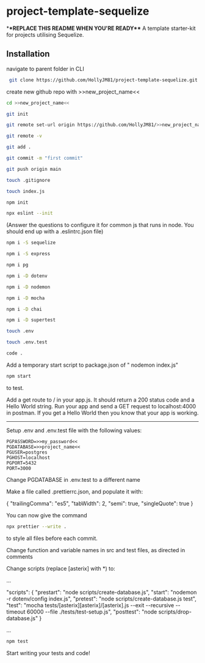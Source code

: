 # project-template-sequelize

\***\*REPLACE THIS README WHEN YOU'RE READY\*\*** A template starter-kit for
projects utilising Sequelize.

## Installation

navigate to parent folder in CLI

```bash
 git clone https://github.com/HollyJM81/project-template-sequelize.git >>new_project_name<<
```

create new github repo with >>new_project_name<<

```bash
cd >>new_project_name<<
```

```bash
git init
```

```bash
git remote set-url origin https://github.com/HollyJM81/>>new_project_name<<.git
```

```bash
git remote -v
```

```bash
git add .
```

```bash
git commit -m "first commit"
```

```bash
git push origin main
```

```bash
touch .gitignore
```

```bash
touch index.js
```

```bash
npm init
```

```bash
npx eslint --init
```

(Answer the questions to configure it for common js that runs in node. You
should end up with a .eslintrc.json file)

```bash
npm i -S sequelize
```

```bash
npm i -S express
```

```bash
npm i pg
```

```bash
npm i -D dotenv
```

```bash
npm i -D nodemon
```

```bash
npm i -D mocha
```

```bash
npm i -D chai
```

```bash
npm i -D supertest
```

```bash
touch .env
```

```bash
touch .env.test
```

```bash
code .
```

Add a temporary start script to package.json of " nodemon index.js"

```bash
npm start
```

to test.

Add a get route to / in your app.js. It should return a 200 status code and a
Hello World string. Run your app and send a GET request to localhost:4000 in
postman. If you get a Hello World then you know that your app is working.

---

Setup .env and .env.test file with the following values:

    PGPASSWORD=>>my_password<<
    PGDATABASE=>>project_name<<
    PGUSER=postgres
    PGHOST=localhost
    PGPORT=5432
    PORT=3000

Change PGDATABASE in .env.test to a different name

Make a file called .prettierrc.json, and populate it with:

{ "trailingComma": "es5", "tabWidth": 2, "semi": true, "singleQuote": true }

You can now give the command

```bash
npx prettier --write .
```

to style all files before each commit.

Change function and variable names in src and test files, as directed in
comments

Change scripts (replace [asterix] with \*) to:

...

"scripts": { "prestart": "node scripts/create-database.js", "start": "nodemon -r
dotenv/config index.js", "pretest": "node scripts/create-database.js test",
"test": "mocha tests/[asterix][asterix]/[asterix].js --exit --recursive
--timeout 60000 --file ./tests/test-setup.js", "posttest": "node
scripts/drop-database.js" }

...

```bash
npm test
```

Start writing your tests and code!
